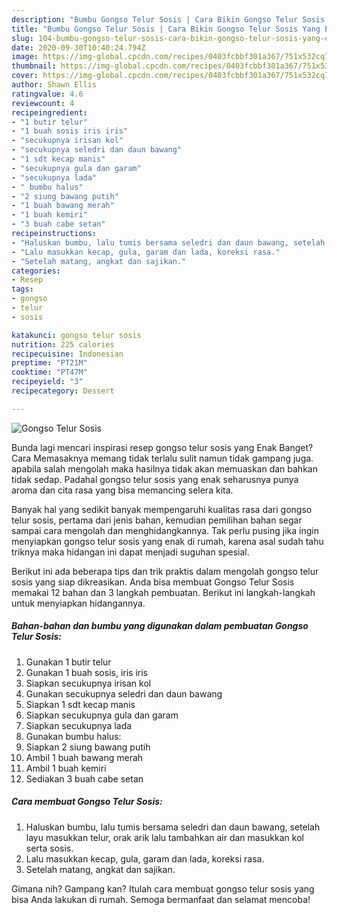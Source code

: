 ```yaml
---
description: "Bumbu Gongso Telur Sosis | Cara Bikin Gongso Telur Sosis Yang Enak Banget"
title: "Bumbu Gongso Telur Sosis | Cara Bikin Gongso Telur Sosis Yang Enak Banget"
slug: 104-bumbu-gongso-telur-sosis-cara-bikin-gongso-telur-sosis-yang-enak-banget
date: 2020-09-30T10:40:24.794Z
image: https://img-global.cpcdn.com/recipes/0403fcbbf301a367/751x532cq70/gongso-telur-sosis-foto-resep-utama.jpg
thumbnail: https://img-global.cpcdn.com/recipes/0403fcbbf301a367/751x532cq70/gongso-telur-sosis-foto-resep-utama.jpg
cover: https://img-global.cpcdn.com/recipes/0403fcbbf301a367/751x532cq70/gongso-telur-sosis-foto-resep-utama.jpg
author: Shawn Ellis
ratingvalue: 4.6
reviewcount: 4
recipeingredient:
- "1 butir telur"
- "1 buah sosis iris iris"
- "secukupnya irisan kol"
- "secukupnya seledri dan daun bawang"
- "1 sdt kecap manis"
- "secukupnya gula dan garam"
- "secukupnya lada"
- " bumbu halus"
- "2 siung bawang putih"
- "1 buah bawang merah"
- "1 buah kemiri"
- "3 buah cabe setan"
recipeinstructions:
- "Haluskan bumbu, lalu tumis bersama seledri dan daun bawang, setelah layu masukkan telur, orak arik lalu tambahkan air dan masukkan kol serta sosis."
- "Lalu masukkan kecap, gula, garam dan lada, koreksi rasa."
- "Setelah matang, angkat dan sajikan."
categories:
- Resep
tags:
- gongso
- telur
- sosis

katakunci: gongso telur sosis 
nutrition: 225 calories
recipecuisine: Indonesian
preptime: "PT21M"
cooktime: "PT47M"
recipeyield: "3"
recipecategory: Dessert

---
```



![Gongso Telur Sosis](https://img-global.cpcdn.com/recipes/0403fcbbf301a367/751x532cq70/gongso-telur-sosis-foto-resep-utama.jpg)

Bunda lagi mencari inspirasi resep gongso telur sosis yang Enak Banget? Cara Memasaknya memang tidak terlalu sulit namun tidak gampang juga. apabila salah mengolah maka hasilnya tidak akan memuaskan dan bahkan tidak sedap. Padahal gongso telur sosis yang enak seharusnya punya aroma dan cita rasa yang bisa memancing selera kita.



Banyak hal yang sedikit banyak mempengaruhi kualitas rasa dari gongso telur sosis, pertama dari jenis bahan, kemudian pemilihan bahan segar sampai cara mengolah dan menghidangkannya. Tak perlu pusing jika ingin menyiapkan gongso telur sosis yang enak di rumah, karena asal sudah tahu triknya maka hidangan ini dapat menjadi suguhan spesial.


Berikut ini ada beberapa tips dan trik praktis dalam mengolah gongso telur sosis yang siap dikreasikan. Anda bisa membuat Gongso Telur Sosis memakai 12 bahan dan 3 langkah pembuatan. Berikut ini langkah-langkah untuk menyiapkan hidangannya.

<!--inarticleads1-->

##### Bahan-bahan dan bumbu yang digunakan dalam pembuatan Gongso Telur Sosis:

1. Gunakan 1 butir telur
1. Gunakan 1 buah sosis, iris iris
1. Siapkan secukupnya irisan kol
1. Gunakan secukupnya seledri dan daun bawang
1. Siapkan 1 sdt kecap manis
1. Siapkan secukupnya gula dan garam
1. Siapkan secukupnya lada
1. Gunakan  bumbu halus:
1. Siapkan 2 siung bawang putih
1. Ambil 1 buah bawang merah
1. Ambil 1 buah kemiri
1. Sediakan 3 buah cabe setan




<!--inarticleads2-->

##### Cara membuat Gongso Telur Sosis:

1. Haluskan bumbu, lalu tumis bersama seledri dan daun bawang, setelah layu masukkan telur, orak arik lalu tambahkan air dan masukkan kol serta sosis.
1. Lalu masukkan kecap, gula, garam dan lada, koreksi rasa.
1. Setelah matang, angkat dan sajikan.




Gimana nih? Gampang kan? Itulah cara membuat gongso telur sosis yang bisa Anda lakukan di rumah. Semoga bermanfaat dan selamat mencoba!
